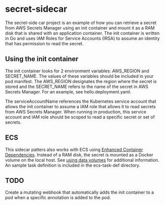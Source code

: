 # secret-sidecar
The secret-side car project is an example of how you can retrieve a secret from AWS Secrets Manager using an init container and mount it as a RAM disk that is shared with an application container. The init container is written in Go and uses IAM Roles for Service Accounts (IRSA) to assume an identity that has permission to read the secret. 

## Using the init container
The init container looks for 2 environment variables: AWS_REGION and SECRET_NAME. The values of these variables should be included in your pod manifest. The AWS_REGION designates the region where the secret is stored and the SECRET_NAME refers to the name of the secret in AWS Secrets Manager.  For an example, see hello.deployment.yaml.

The serviceAccountName references the Kubernetes service account that allows the init container to assume a IAM role that allows it to read secrets from AWS Secrets Manager.  When running in production, this service account and IAM role should be scoped to read a specific secret or set of secrets.  

## ECS
This sidecar patters also works with ECS using [Enhanced Container Dependencies](https://docs.aws.amazon.com/AmazonECS/latest/developerguide/task_definition_parameters.html#container_definition_dependson).  Instead of a RAM disk, the secret is mounted as a Docker volume on the local host. See [using data volumes](https://docs.aws.amazon.com/AmazonECS/latest/developerguide/using_data_volumes.html) for additional information.  An sample task definition is included in the ecs-task-def directory. 

## TODO
Create a mutating webhook that automatically adds the init container to a pod when a specific annotation is added to the pod. 
